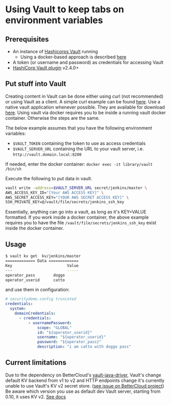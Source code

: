 # Using Vault to keep tabs on environment variables

## Prerequisites

- An instance of [Hashicorps Vault](https://www.vaultproject.io/) running
  - Using a docker-based approach is described [here](vault/setup-vault-using-docker.md)
- A token (or username and password) as credentials for accessing Vault
- [HashiCorp Vault plugin](https://github.com/jenkinsci/hashicorp-vault-plugin) v2.4.0+

## Put stuff into Vault

Creating content in Vault can be done either using curl (not recommended) or using Vault as a client.
A simple curl example can be found [here](vault/setup-vault-using-docker.md). Use a native vault application whenever possible. They are available for download [here](https://www.vaultproject.io/downloads.html). Using vault via docker requires you to be inside a running vault docker container. Otherwise the steps are the same.

The below example assumes that you have the following environment variables:

- `$VAULT_TOKEN` containing the token to use as access credentials
- `$VAULT_SERVER_URL` containing the URL to your vault server, i.e. `http://vault.domain.local:8200`

If needed, enter the docker container: `docker exec -it library/vault /bin/sh`

Execute the following to put data in vault.

```sh
vault write -address=$VAULT_SERVER_URL secret/jenkins/master \
AWS_ACCESS_KEY_ID="[Your AWS ACCESS KEY]" \
AWS_SECRET_ACCESS_KEY="[YOUR AWS SECRET ACCESS KEY]" \
SSH_PRIVATE_KEY=@/vault/file/secrets/jenkins_ssh_key
```

Essentially, anything can go into a vault, as long as it's KEY=VALUE formatted. If you work inside a docker container, the above example requires you to have the file `/vault/file/secrets/jenkins_ssh_key` exist inside the docker container.

## Usage

```bash
$ vault kv get  kv/jenkins/master
============= Data =============
Key                        Value
---                        -----
operator_pass        doggo
operator_userid      catto
```

and use them in configuration:

```yaml
# securitydemo.config truncated
credentials:
  system:
    domainCredentials:
      - credentials:
          - usernamePassword:
              scope: "GLOBAL"
              id: "${operator_userid}"
              username: "${operator_userid}"
              password: "${operator_pass}"
              description: "i am catto with doggo pass"
```

## Current limitations

Due to the dependency on BetterCloud's [vault-java-driver](https://github.com/BetterCloud/vault-java-driver), Vault's change default KV backend from v1 to v2 and HTTP endpoints change it's currently unable to use Vault's KV v2 secret store. ([see issue on BetterCloud project](https://github.com/BetterCloud/vault-java-driver/issues/114))
Be aware which version you use as default dev Vault server, starting from 0.10, it uses KV v2. [See docs](https://www.vaultproject.io/docs/secrets/kv/kv-v2.html)
